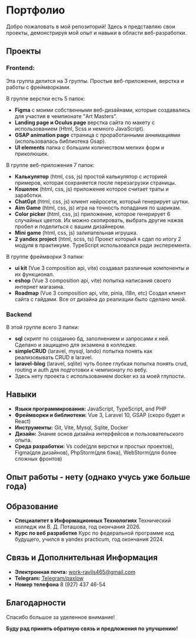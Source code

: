 # Портфолио

Добро пожаловать в мой репозиторий! Здесь я представляю свои проекты, демонстрируя мой опыт и навыки в области веб-разработки.

## Проекты

### Frontend:

Эта группа делится на 3 группы. Простые веб-приложения, верстка и работы с фреймворками.

В группе верстки есть 5 папок:

- **Figma** с моими собственными веб-дизайнами, которые создавались для участия в чемпионате "Art Masters".
- **Landing page и Oculus page** верстка сайта по макету с использованием (Html, Scss и немного JavaScript).
- **GSAP animation page** страница с проработанными аннимациями (использовалась библиотека Gsap).
- **UI elements** папка с большим количеством мелких форм и приколюшек.

В группе веб-приложения 7 папок:

- **Калькулятор** (html, css, js) простой калькулятор с историей примеров, которая сохраняется после перезагрузки страницы.
- **Кошелек** (html, css, js) приложение которое считает траты и заработки.
- **ChatGpt** (html, css, js) клиент нейросети, который генерирует шутки.
- **Aim Game** (html, css, js) игра на точность попадания по шарикам.
- **Color picker** (html, css, js) приложение, которое генерирует 6 случайных цветов. Их можно скопировать, выбрать другие нажав пробел и поделиться с вашим дизайнером.
- **Mini game** (html, css, js) залипательная игрушка.
- **2 yandex project** (html, scss, ts) Проект который я сдал по итогу 2 модуля в практикуме. TypeScript использовался ради эксперемента.

В группе фреймворки 3 папки:

- **ui kit** (Vue 3 composition api, vite) создавал различные компоненты и их функционал.
- **eshop** (Vue 3 composition api, vite) попытка написания своего интернет магазина.
- **Roadmap** (Vue 3 composition api, vite, pinia, i18n, etc) Создал клиент сайта с гайдами. Все от дизайна до реализции было сделано мной.

### Backend

В этой группе всего 3 папки:

- **sql** скрипт по созданию бд, заполнением и запросами к ней. Сделано и защищено для экзамена в колледже.
- **simpleCRUD** (laravel, mysql, lando) попытка понять как реализовывать CRUD в laravel.
- **laravel-blog** (laravel, sqlite) чуть более глубкая попытка понять crud, routing и auth для подготовки к чемпионату по вебу.
- Здесь нету проекта c использованием docker из за моей глупости.

## Навыки

- **Языки программирования:** JavaScript, TypeScript, and PHP
- **Фреймворки и библиотеки:** Vue 3, Laravel 10, GSAP (скоро будет и React)
- **Инструменты:** Git, Vite, Mysql, Sqlite, Docker
- **Дизайн:** Знание основ дизайна интерфейсов и пользовательского опыта.
- **Среда разработки:** Vs code(для верстки и простых проектов), Figma(для дизайнов), PhpStorm(для бэка), WebStorm(для более сложных фронтов)

## Опыт работы - нету (однако учусь уже больше года)

## Образование

- **Специалитет в Информационных Технологиях**
  Технический колледж им В. Д. Поташова, год окончания 2026.
- **Курс по веб разработке**
  Курс по федеральной программе код будущего, учился в yandex practicum, год окончания 2024.

## Связь и Дополнительная Информация

- **Электронная почта:** work-ravils465@gmail.com
- **Telegram:** [Telegram/paxlow](https://t.me/paxlow)
- **Номер телефона** 8 (927) 437 46-54

## Благодарности

Спасибо большое за уделенное внимание!

**Буду рад принять обратную связь и предложения по улучшению!**

